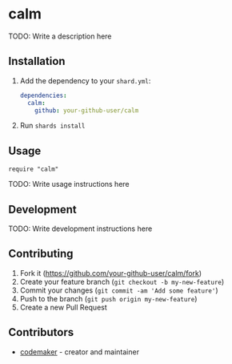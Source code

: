 # calm

TODO: Write a description here

## Installation

1. Add the dependency to your `shard.yml`:

   ```yaml
   dependencies:
     calm:
       github: your-github-user/calm
   ```

2. Run `shards install`

## Usage

```crystal
require "calm"
```

TODO: Write usage instructions here

## Development

TODO: Write development instructions here

## Contributing

1. Fork it (<https://github.com/your-github-user/calm/fork>)
2. Create your feature branch (`git checkout -b my-new-feature`)
3. Commit your changes (`git commit -am 'Add some feature'`)
4. Push to the branch (`git push origin my-new-feature`)
5. Create a new Pull Request

## Contributors

- [codemaker](https://github.com/your-github-user) - creator and maintainer
